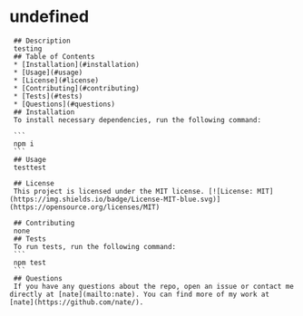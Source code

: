 # undefined
     ## Description
     testing
     ## Table of Contents 
     * [Installation](#installation)
     * [Usage](#usage)
     * [License](#license)
     * [Contributing](#contributing)
     * [Tests](#tests)
     * [Questions](#questions)
     ## Installation
     To install necessary dependencies, run the following command:
    
     ```
     npm i
     ```
     ## Usage
     testtest
    
     ## License
     This project is licensed under the MIT license. [![License: MIT](https://img.shields.io/badge/License-MIT-blue.svg)](https://opensource.org/licenses/MIT)
    
     ## Contributing
     none
     ## Tests
     To run tests, run the following command:
     ```
     npm test
     ```
     ## Questions
     If you have any questions about the repo, open an issue or contact me directly at [nate](mailto:nate). You can find more of my work at [nate](https://github.com/nate/).